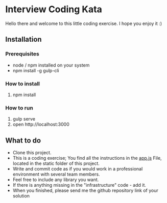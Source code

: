 # Interview Coding Kata

Hello there and welcome to this little coding exercise. I hope you enjoy it :)

## Installation
### Prerequisites

* node / npm installed on your system
* npm install -g gulp-cli

### How to install

1. npm install

### How to run

1. gulp serve
2. open http://localhost:3000

## What to do

* Clone this project.
* This is a coding exercise; You find all the instructions in the [app.js](static/app.js) File, located in the static folder of this project.
* Write and commit code as if you would work in a professional environment with several team members.
* Feel free to include any library you want.
* If there is anything missing in the "infrastructure" code - add it.
* When you finished, please send me the github repository link of your solution
